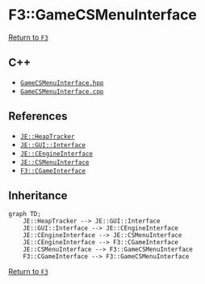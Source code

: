 # F3::GameCSMenuInterface

[Return to `F3`](/docs/f3.md)

## C++

- [`GameCSMenuInterface.hpp`](/src/f3/GameCSMenuInterface.hpp)
- [`GameCSMenuInterface.cpp`](/src/f3/GameCSMenuInterface.cpp)

## References

- [`JE::HeapTracker`](https://github.com/OpenJE/openje/docs/je/HeapTracker.md)
- [`JE::GUI::Interface`](https://github.com/OpenJE/openje/docs/je/GUI/Interface.md)
- [`JE::CEngineInterface`](https://github.com/OpenJE/openje/docs/je/CEngineInterface.md)
- [`JE::CSMenuInterface`](https://github.com/OpenJE/openje/docs/je/CSMenuInterface.md)
- [`F3::CGameInterface`](/docs/f3/CGameInterface.md)

## Inheritance

```mermaid
graph TD;
    JE::HeapTracker --> JE::GUI::Interface
    JE::GUI::Interface --> JE::CEngineInterface
    JE::CEngineInterface --> JE::CSMenuInterface
    JE::CEngineInterface --> F3::CGameInterface
    JE::CSMenuInterface --> F3::GameCSMenuInterface
    F3::CGameInterface --> F3::GameCSMenuInterface
```

[Return to `F3`](/docs/f3.md)
